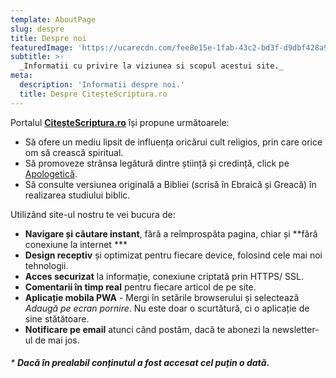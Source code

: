 ```yaml
---
template: AboutPage
slug: despre
title: Despre noi
featuredImage: 'https://ucarecdn.com/fee8e15e-1fab-43c2-bd3f-d9dbf428a9c2/'
subtitle: >-
  _Informatii cu privire la viziunea si scopul acestui site._ 
meta:
  description: 'Informatii despre noi.'
  title: Despre CiteșteScriptura.ro
---
```

 
 Portalul **[CiteșteScriptura.ro](/)** își propune următoarele:
  * Să ofere un mediu lipsit de influența oricărui cult religios, prin care orice om să crească spiritual.
  * Să promoveze strânsa legătură dintre știință și credință, click pe [Apologetică](/apologetica/). 
  * Să consulte versiunea originală a Bibliei (scrisă în Ebraică și Greacă) în realizarea studiului biblic.

 Utilizând site-ul nostru te vei bucura de:

* **Navigare și căutare instant**, fără a reîmprospăta pagina, chiar și **fără conexiune la internet ***
* **Design receptiv** și optimizat pentru fiecare device, folosind cele mai noi tehnologii.
* **Acces securizat** la informație, conexiune criptată prin HTTPS/ SSL.
* **Comentarii în timp real** pentru fiecare articol de pe site. 
* **Aplicație mobila PWA** - Mergi în setările browserului și selectează *Adaugă pe ecran pornire*. Nu este doar o scurtătură, ci o aplicație de sine stătătoare.
* **Notificare pe email** atunci când postăm, dacă te abonezi la newsletter-ul de mai jos.


###### * **Dacă în prealabil conținutul a fost accesat cel puțin o dată.**


